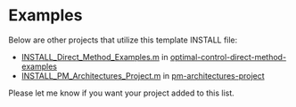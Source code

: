 # Examples

Below are other projects that utilize this template INSTALL file:
- [INSTALL_Direct_Method_Examples.m](https://github.com/danielrherber/optimal-control-direct-method-examples/blob/master/INSTALL_Direct_Method_Examples.m) in [optimal-control-direct-method-examples](https://github.com/danielrherber/optimal-control-direct-method-examples)
- [INSTALL_PM_Architectures_Project.m](https://github.com/danielrherber/pm-architectures-project/blob/master/INSTALL_PM_Architectures_Project.m) in [pm-architectures-project](https://github.com/danielrherber/pm-architectures-project)

Please let me know if you want your project added to this list.